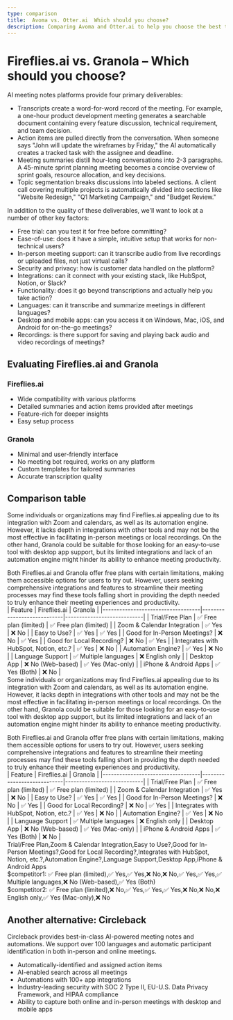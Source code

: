 ```yaml
---
type: comparison
title:  Avoma vs. Otter.ai  Which should you choose?
description: Comparing Avoma and Otter.ai to help you choose the best transcription tool. Explore features, pricing, and an alternative option, Circleback.
---
```


# Fireflies.ai vs. Granola – Which should you choose?  
AI meeting notes platforms provide four primary deliverables:  
  
* Transcripts create a word-for-word record of the meeting. For example, a one-hour product development meeting generates a searchable document containing every feature discussion, technical requirement, and team decision.  
* Action items are pulled directly from the conversation. When someone says "John will update the wireframes by Friday," the AI automatically creates a tracked task with the assignee and deadline.  
* Meeting summaries distill hour-long conversations into 2-3 paragraphs. A 45-minute sprint planning meeting becomes a concise overview of sprint goals, resource allocation, and key decisions.  
* Topic segmentation breaks discussions into labeled sections. A client call covering multiple projects is automatically divided into sections like "Website Redesign," "Q1 Marketing Campaign," and "Budget Review."  
  
In addition to the quality of these deliverables, we'll want to look at a number of other key factors:  
  
* Free trial: can you test it for free before committing?  
* Ease-of-use: does it have a simple, intuitive setup that works for non-technical users?  
* In-person meeting support: can it transcribe audio from live recordings or uploaded files, not just virtual calls?  
* Security and privacy: how is customer data handled on the platform?  
* Integrations: can it connect with your existing stack, like HubSpot, Notion, or Slack?  
* Functionality: does it go beyond transcriptions and actually help you take action?  
* Languages: can it transcribe and summarize meetings in different languages?  
* Desktop and mobile apps: can you access it on Windows, Mac, iOS, and Android for on-the-go meetings?  
* Recordings: is there support for saving and playing back audio and video recordings of meetings?    
## Evaluating Fireflies.ai and Granola  
### Fireflies.ai
- Wide compatibility with various platforms
- Detailed summaries and action items provided after meetings
- Feature-rich for deeper insights
- Easy setup process

### Granola
- Minimal and user-friendly interface
- No meeting bot required, works on any platform
- Custom templates for tailored summaries
- Accurate transcription quality  
## Comparison table    
Some individuals or organizations may find Fireflies.ai appealing due to its integration with Zoom and calendars, as well as its automation engine. However, it lacks depth in integrations with other tools and may not be the most effective in facilitating in-person meetings or local recordings. On the other hand, Granola could be suitable for those looking for an easy-to-use tool with desktop app support, but its limited integrations and lack of an automation engine might hinder its ability to enhance meeting productivity.

Both Fireflies.ai and Granola offer free plans with certain limitations, making them accessible options for users to try out. However, users seeking comprehensive integrations and features to streamline their meeting processes may find these tools falling short in providing the depth needed to truly enhance their meeting experiences and productivity.  
| Feature                           | Fireflies.ai               | Granola                    |
|-----------------------------------|----------------------------|----------------------------|
| Trial/Free Plan                   | ✅ Free plan (limited)      | ✅ Free plan (limited)      |
| Zoom & Calendar Integration       | ✅ Yes                     | ❌ No                      |
| Easy to Use?                      | ✅ Yes                     | ✅ Yes                     |
| Good for In-Person Meetings?      | ❌ No                      | ✅ Yes                     |
| Good for Local Recording?         | ❌ No                      | ✅ Yes                     |
| Integrates with HubSpot, Notion, etc.? | ✅ Yes               | ❌ No                      |
| Automation Engine?                | ✅ Yes                     | ❌ No                      |
| Language Support                  | ✅ Multiple languages      | ❌ English only            |
| Desktop App                       | ❌ No (Web-based)          | ✅ Yes (Mac-only)          |
| iPhone & Android Apps             | ✅ Yes (Both)              | ❌ No                      |  
Some individuals or organizations may find Fireflies.ai appealing due to its integration with Zoom and calendars, as well as its automation engine. However, it lacks depth in integrations with other tools and may not be the most effective in facilitating in-person meetings or local recordings. On the other hand, Granola could be suitable for those looking for an easy-to-use tool with desktop app support, but its limited integrations and lack of an automation engine might hinder its ability to enhance meeting productivity.

Both Fireflies.ai and Granola offer free plans with certain limitations, making them accessible options for users to try out. However, users seeking comprehensive integrations and features to streamline their meeting processes may find these tools falling short in providing the depth needed to truly enhance their meeting experiences and productivity.  
| Feature                           | Fireflies.ai               | Granola                    |
|-----------------------------------|----------------------------|----------------------------|
| Trial/Free Plan                   | ✅ Free plan (limited)      | ✅ Free plan (limited)      |
| Zoom & Calendar Integration       | ✅ Yes                     | ❌ No                      |
| Easy to Use?                      | ✅ Yes                     | ✅ Yes                     |
| Good for In-Person Meetings?      | ❌ No                      | ✅ Yes                     |
| Good for Local Recording?         | ❌ No                      | ✅ Yes                     |
| Integrates with HubSpot, Notion, etc.? | ✅ Yes               | ❌ No                      |
| Automation Engine?                | ✅ Yes                     | ❌ No                      |
| Language Support                  | ✅ Multiple languages      | ❌ English only            |
| Desktop App                       | ❌ No (Web-based)          | ✅ Yes (Mac-only)          |
| iPhone & Android Apps             | ✅ Yes (Both)              | ❌ No                      |  
Trial/Free Plan,Zoom & Calendar Integration,Easy to Use?,Good for In-Person Meetings?,Good for Local Recording?,Integrates with HubSpot, Notion, etc.?,Automation Engine?,Language Support,Desktop App,iPhone & Android Apps  
$competitor1: ✅ Free plan (limited),✅ Yes,✅ Yes,❌ No,❌ No,✅ Yes,✅ Yes,✅ Multiple languages,❌ No (Web-based),✅ Yes (Both)  
$competitor2: ✅ Free plan (limited),❌ No,✅ Yes,✅ Yes,✅ Yes,❌ No,❌ No,❌ English only,✅ Yes (Mac-only),❌ No  
## Another alternative: Circleback  
Circleback provides best-in-class AI-powered meeting notes and automations. We support over 100 languages and automatic participant identification in both in-person and online meetings.  
  
* Automatically-identified and assigned action items  
* AI-enabled search across all meetings  
* Automations with 100+ app integrations  
* Industry-leading security with SOC 2 Type II, EU-U.S. Data Privacy Framework, and HIPAA compliance  
* Ability to capture both online and in-person meetings with desktop and mobile apps  